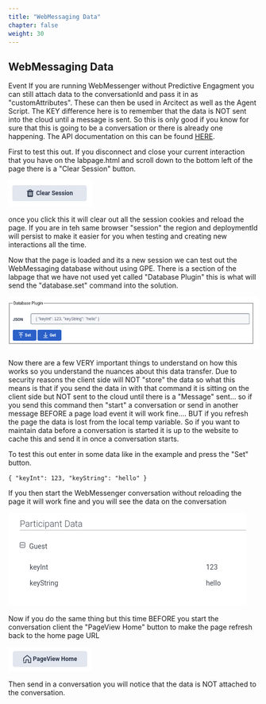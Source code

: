 ```yaml
---
title: "WebMessaging Data"
chapter: false
weight: 30
---
```


## WebMessaging Data

Event If you are running WebMessenger without Predictive Engagment you can still attach data to the conversationId and pass it in as "customAttributes". These can then be used in Arcitect as well as the Agent Script. The KEY difference here is to remember that the data is NOT sent into the cloud until a message is sent. So this is only good if you know for sure that this is going to be a conversation or there is already one happening. The API documentation on this can be found [HERE](https://developer.genesys.cloud/commdigital/digital/webmessaging/messengersdk/SDKCommandsEvents).

First to test this out. If you disconnect and close your current interaction that you have on the labpage.html and scroll down to the bottom left of the page there is a "Clear Session" button.

![](./clearSession.png?raw=true)

once you click this it will clear out all the session cookies and reload the page. If you are in teh same browser "session" the region and deploymentId will persist to make it easier for you when testing and creating new interactions all the time.

Now that the page is loaded and its a new session we can test out the WebMessaging database without using GPE. There is a section of the labpage that we have not used yet called "Database Plugin" this is what will send the "database.set" command into the solution.

![](./databasePlugin.png?raw=true)

Now there are a few VERY important things to understand on how this works so you understand the nuances about this data transfer. Due to security reasons the client side will NOT "store" the data so what this means is that if you send the data in with that command it is sitting on the client side but NOT sent to the cloud until there is a "Message" sent... so if you send this command then "start" a conversation or send in another message BEFORE a page load event it will work fine.... BUT if you refresh the page the data is lost from the local temp variable. So if you want to maintain data before a conversation is started it is up to the website to cache this and send it in once a conversation starts.

To test this out enter in some data like in the example and press the "Set" button.

    { "keyInt": 123, "keyString": "hello" }

If you then start the WebMessenger conversation without reloading the page it will work fine and you will see the data on the conversation

![](./webdata.png?raw=true)

Now if you do the same thing but this time BEFORE you start the conversation client the "PageView Home" button to make the page refresh back to the home page URL

![](./home.png?raw=true)

Then send in a conversation you will notice that the data is NOT attached to the conversation.
